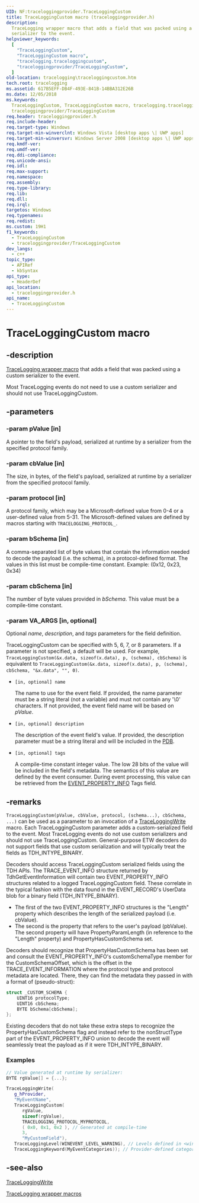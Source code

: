```yaml
---
UID: NF:traceloggingprovider.TraceLoggingCustom
title: TraceLoggingCustom macro (traceloggingprovider.h)
description:
  TraceLogging wrapper macro that adds a field that was packed using a custom
  serializer to the event.
helpviewer_keywords:
  [
    "TraceLoggingCustom",
    "TraceLoggingCustom macro",
    "tracelogging.traceloggingcustom",
    "traceloggingprovider/TraceLoggingCustom",
  ]
old-location: tracelogging\traceloggingcustom.htm
tech.root: tracelogging
ms.assetid: 617B5EFF-DB4F-493E-841B-14BBA312E26B
ms.date: 12/05/2018
ms.keywords:
  TraceLoggingCustom, TraceLoggingCustom macro, tracelogging.traceloggingcustom,
  traceloggingprovider/TraceLoggingCustom
req.header: traceloggingprovider.h
req.include-header:
req.target-type: Windows
req.target-min-winverclnt: Windows Vista [desktop apps \| UWP apps]
req.target-min-winversvr: Windows Server 2008 [desktop apps \| UWP apps]
req.kmdf-ver:
req.umdf-ver:
req.ddi-compliance:
req.unicode-ansi:
req.idl:
req.max-support:
req.namespace:
req.assembly:
req.type-library:
req.lib:
req.dll:
req.irql:
targetos: Windows
req.typenames:
req.redist:
ms.custom: 19H1
f1_keywords:
  - TraceLoggingCustom
  - traceloggingprovider/TraceLoggingCustom
dev_langs:
  - c++
topic_type:
  - APIRef
  - kbSyntax
api_type:
  - HeaderDef
api_location:
  - traceloggingprovider.h
api_name:
  - TraceLoggingCustom
---
```


# TraceLoggingCustom macro

## -description

[TraceLogging wrapper macro](/windows/desktop/tracelogging/tracelogging-wrapper-macros)
that adds a field that was packed using a custom serializer to the event.

Most TraceLogging events do not need to use a custom serializer and should not
use TraceLoggingCustom.

## -parameters

### -param pValue [in]

A pointer to the field's payload, serialized at runtime by a serializer from the
specified protocol family.

### -param cbValue [in]

The size, in bytes, of the field's payload, serialized at runtime by a
serializer from the specified protocol family.

### -param protocol [in]

A protocol family, which may be a Microsoft-defined value from 0-4 or a
user-defined value from 5-31. The Microsoft-defined values are defined by macros
starting with `TRACELOGGING_PROTOCOL_`.

### -param bSchema [in]

A comma-separated list of byte values that contain the information needed to
decode the payload (i.e. the schema), in a protocol-defined format. The values
in this list must be compile-time constant. Example: (0x12, 0x23, 0x34)

### -param cbSchema [in]

The number of byte values provided in _bSchema_. This value must be a
compile-time constant.

### -param __VA_ARGS__ [in, optional]

Optional _name_, _description_, and _tags_ parameters for the field definition.

TraceLoggingCustom can be specified with 5, 6, 7, or 8 parameters. If a
parameter is not specified, a default will be used. For example,
`TraceLoggingCustom(&x.data, sizeof(x.data), p, (schema), cbSchema)` is
equivalent to
`TraceLoggingCustom(&x.data, sizeof(x.data), p, (schema), cbSchema, "&x.data", "", 0)`.

- `[in, optional] name`

  The name to use for the event field. If provided, the name parameter must be a
  string literal (not a variable) and must not contain any '\0' characters. If
  not provided, the event field name will be based on _pValue_.

- `[in, optional] description`

  The description of the event field's value. If provided, the description
  parameter must be a string literal and will be included in the
  [PDB](/windows-hardware/drivers/debugger/symbols).

- `[in, optional] tags`

  A compile-time constant integer value. The low 28 bits of the value will be
  included in the field's metadata. The semantics of this value are defined by
  the event consumer. During event processing, this value can be retrieved from
  the [EVENT_PROPERTY_INFO](../tdh/ns-tdh-event_property_info.md) Tags field.

## -remarks

`TraceLoggingCustom(pValue, cbValue, protocol, (schema...), cbSchema, ...)` can
be used as a parameter to an invocation of a
[TraceLoggingWrite](./nf-traceloggingprovider-traceloggingwrite.md) macro. Each
TraceLoggingCustom parameter adds a custom-serialized field to the event. Most
TraceLogging events do not use custom serializers and should not use
TraceLoggingCustom. General-purpose ETW decoders do not support fields that use
custom serialization and will typically treat the fields as TDH_INTYPE_BINARY.

Decoders should access TraceLoggingCustom serialized fields using the TDH APIs.
The TRACE_EVENT_INFO structure returned by TdhGetEventInformation will contain
two EVENT_PROPERTY_INFO structures related to a logged TraceLoggingCustom field.
These correlate in the typical fashion with the data found in the EVENT_RECORD's
UserData blob for a binary field (TDH_INTYPE_BINARY).

- The first of the two EVENT_PROPERTY_INFO structures is the "Length" property
  which describes the length of the serialized payload (i.e. cbValue).
- The second is the property that refers to the user's payload (pbValue). The
  second property will have PropertyParamLength (in reference to the "Length"
  property) and PropertyHasCustomSchema set.

Decoders should recognize that PropertyHasCustomSchema has been set and consult
the EVENT_PROPERTY_INFO's customSchemaType member for the CustomSchemaOffset,
which is the offset in the TRACE_EVENT_INFORMATION where the protocol type and
protocol metadata are located. There, they can find the metadata they passed in
with a format of (pseudo-struct):

```c
struct _CUSTOM_SCHEMA {
    UINT16 protocolType;
    UINT16 cbSchema;
    BYTE bSchema[cbSchema];
};
```

Existing decoders that do not take these extra steps to recognize the
PropertyHasCustomSchema flag and instead refer to the nonStructType part of the
EVENT_PROPERTY_INFO union to decode the event will seamlessly treat the payload
as if it were TDH_INTYPE_BINARY.

### Examples

```cpp
// Value generated at runtime by serializer:
BYTE rgValue[] = {...};

TraceLoggingWrite(
   g_hProvider,
   "MyEventName",
   TraceLoggingCustom(
      rgValue,
      sizeof(rgValue),
      TRACELOGGING_PROTOCOL_MYPROTOCOL,
      ( 0x0, 0x1, 0x2 ), // Generated at compile-time
      3,
      "MyCustomField"),
   TraceLoggingLevel(WINEVENT_LEVEL_WARNING), // Levels defined in <winmeta.h>
   TraceLoggingKeyword(MyEventCategories)); // Provider-defined categories
```

## -see-also

[TraceLoggingWrite](./nf-traceloggingprovider-traceloggingwrite.md)

[TraceLogging wrapper macros](/windows/desktop/tracelogging/tracelogging-wrapper-macros)

